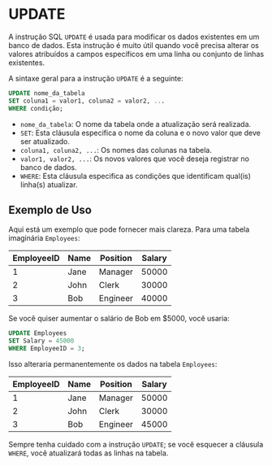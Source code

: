 # UPDATE

A instrução SQL `UPDATE` é usada para modificar os dados existentes em um banco de dados. Esta instrução é muito útil quando você precisa alterar os valores atribuídos a campos específicos em uma linha ou conjunto de linhas existentes.

A sintaxe geral para a instrução `UPDATE` é a seguinte:

```sql
UPDATE nome_da_tabela
SET coluna1 = valor1, coluna2 = valor2, ...
WHERE condição;
```

- `nome_da_tabela`: O nome da tabela onde a atualização será realizada.
- `SET`: Esta cláusula especifica o nome da coluna e o novo valor que deve ser atualizado.
- `coluna1, coluna2, ...`: Os nomes das colunas na tabela.
- `valor1, valor2, ...`: Os novos valores que você deseja registrar no banco de dados.
- `WHERE`: Esta cláusula especifica as condições que identificam qual(is) linha(s) atualizar.

## Exemplo de Uso

Aqui está um exemplo que pode fornecer mais clareza. Para uma tabela imaginária `Employees`:

| EmployeeID | Name    | Position | Salary |
|------------|---------|----------|--------|
| 1          | Jane    | Manager  | 50000  |
| 2          | John    | Clerk    | 30000  |
| 3          | Bob     | Engineer | 40000  |

Se você quiser aumentar o salário de Bob em $5000, você usaria:

```sql
UPDATE Employees
SET Salary = 45000
WHERE EmployeeID = 3;
```

Isso alteraria permanentemente os dados na tabela `Employees`:

| EmployeeID | Name    | Position | Salary |
|------------|---------|----------|--------|
| 1          | Jane    | Manager  | 50000  |
| 2          | John    | Clerk    | 30000  |
| 3          | Bob     | Engineer | 45000  |

Sempre tenha cuidado com a instrução `UPDATE`; se você esquecer a cláusula `WHERE`, você atualizará todas as linhas na tabela.
